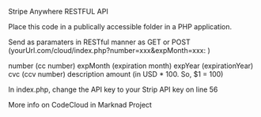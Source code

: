 Stripe Anywhere RESTFUL API

Place this code in a publically accessible folder in a PHP application.

Send as paramaters in RESTful manner as GET or POST 
(yourUrl.com/cloud/index.php?number=xxx&expMonth=xxx: )

number (cc number)
expMonth (expiration month)
expYear (expirationYear)
cvc (ccv number)
description
amount (in USD * 100. So, $1 = 100)

In index.php, change the API key to your Strip API key on line 56

More info on CodeCloud in Marknad Project

